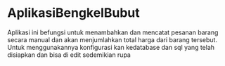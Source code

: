 # AplikasiBengkelBubut

Aplikasi ini befungsi untuk menambahkan dan mencatat pesanan barang secara manual dan akan menjumlahkan total harga dari barang tersebut.
Untuk menggunakannya konfigurasi kan kedatabase dan sql yang telah disiapkan dan bisa di edit sedemikian rupa
